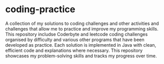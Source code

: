 # coding-practice
A collection of my solutions to coding challenges and other activities and challenges that allow me to practice and improve my programming skills. This repository includse Coderbyte and leetcode coding challenges organised by difficulty and various other programs that have been developed as practice. Each solution is implemented in Java with clean, efficient code and explanations where necessary. This repository showcases my problem-solving skills and tracks my progress over time. 
